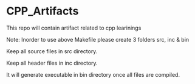 # CPP_Artifacts
This repo will contain artifact related to cpp learinings

Note:
Inorder to use above Makefile please create 3 folders src, inc & bin

Keep all source files in src directory.

Keep all header files in inc directory.

It will generate executable in bin directory once all files are compiled.

